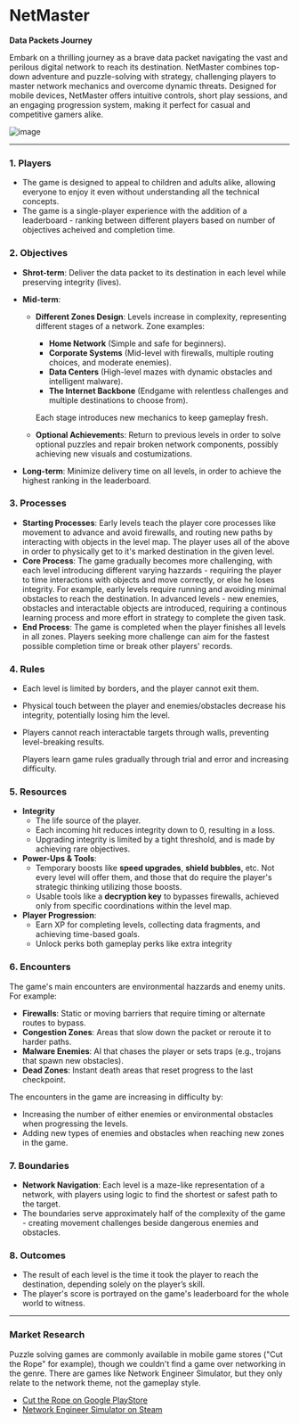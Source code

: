 
# NetMaster  
**Data Packets Journey**

Embark on a thrilling journey as a brave data packet navigating the vast and perilous digital network to reach its destination. NetMaster combines top-down adventure and puzzle-solving with strategy, challenging players to master network mechanics and overcome dynamic threats. Designed for mobile devices, NetMaster offers intuitive controls, short play sessions, and an engaging progression system, making it perfect for casual and competitive gamers alike.

![image](https://github.com/user-attachments/assets/e2fc9164-6c0d-412e-8703-1503e4d15533)

---

### 1. Players
- The game is designed to appeal to children and adults alike, allowing everyone to enjoy it even without understanding all the technical concepts.
- The game is a single-player experience with the addition of a leaderboard - ranking between different players based on number of objectives acheived and completion time.

### 2. Objectives

- **Shrot-term**:
  Deliver the data packet to its destination in each level while preserving integrity (lives).

- **Mid-term**:

  - **Different Zones Design**:
    Levels increase in complexity, representing different stages of a network. Zone examples:
    
    - **Home Network** (Simple and safe for beginners).
    - **Corporate Systems** (Mid-level with firewalls, multiple routing choices, and moderate enemies).
    - **Data Centers** (High-level mazes with dynamic obstacles and intelligent malware).
    - **The Internet Backbone** (Endgame with relentless challenges and multiple destinations to choose from).
    
    Each stage introduces new mechanics to keep gameplay fresh.

  - **Optional Achievement**s:
    Return to previous levels in order to solve optional puzzles and repair broken network components, possibly achieving new visuals and costumizations.
     
- **Long-term**:
  Minimize delivery time on all levels, in order to achieve the highest ranking in the leaderboard.

### 3. Processes
- **Starting Processes**: Early levels teach the player core processes like movement to advance and avoid firewalls, and routing new paths by interacting with objects in the level map.
  The player uses all of the above in order to physically get to it's marked destination in the given level.
- **Core Process**: The game gradually becomes more challenging, with each level introducing different varying hazzards - requiring the player to time interactions with objects and move correctly, or else he loses integrity.
  For example, early levels require running and avoiding minimal obstacles to reach the destination.
  In advanced levels - new enemies, obstacles and interactable objects are introduced, requiring a continous learning process and more effort in strategy to complete the given task.
- **End Process**: The game is completed when the player finishes all levels in all zones. Players seeking more challenge can aim for the fastest possible completion time or break other players' records.

### 4. Rules
- Each level is limited by borders, and the player cannot exit them.
- Physical touch between the player and enemies/obstacles decrease his integrity, potentially losing him the level.
- Players cannot reach interactable targets through walls, preventing level-breaking results.

  Players learn game rules gradually through trial and error and increasing difficulty.

### 5. Resources
- **Integrity**
  - The life source of the player.
  - Each incoming hit reduces integrity down to 0, resulting in a loss.
  - Upgrading integrity is limited by a tight threshold, and is made by achieving rare objectives.
- **Power-Ups & Tools**:
  - Temporary boosts like **speed upgrades**, **shield bubbles**, etc. Not every level will offer them, and those that do require the player's strategic thinking utilizing those boosts.
  - Usable tools like a **decryption key** to bypasses firewalls, achieved only from specific coordinations within the level map.
- **Player Progression**:
  - Earn XP for completing levels, collecting data fragments, and achieving time-based goals.
  - Unlock perks both gameplay perks like extra integrity

### 6. Encounters
The game's main encounters are environmental hazzards and enemy units. For example:
  - **Firewalls**: Static or moving barriers that require timing or alternate routes to bypass.
  - **Congestion Zones**: Areas that slow down the packet or reroute it to harder paths.
  - **Malware Enemies**: AI that chases the player or sets traps (e.g., trojans that spawn new obstacles).
  - **Dead Zones**: Instant death areas that reset progress to the last checkpoint.

The encounters in the game are increasing in difficulty by:
- Increasing the number of either enemies or environmental obstacles when progressing the levels.
- Adding new types of enemies and obstacles when reaching new zones in the game.

### 7. Boundaries
- **Network Navigation**: Each level is a maze-like representation of a network, with players using logic to find the shortest or safest path to the target.
- The boundaries serve approximately half of the complexity of the game - creating movement challenges beside dangerous enemies and obstacles.

### 8. Outcomes
- The result of each level is the time it took the player to reach the destination, depending solely on the player’s skill.
- The player's score is portrayed on the game's leaderboard for the whole world to witness.

---

### Market Research

Puzzle solving games are commonly available in mobile game stores ("Cut the Rope" for example), though we couldn't find a game over networking in the genre.
There are games like Network Engineer Simulator, but they only relate to the network theme, not the gameplay style.

- [Cut the Rope on Google PlayStore](https://play.google.com/store/apps/details?id=com.zeptolab.ctr.ads&hl=en&pli=1)
- [Network Engineer Simulator on Steam](https://store.steampowered.com/app/2640920/Network_Engineer_Simulator/)
